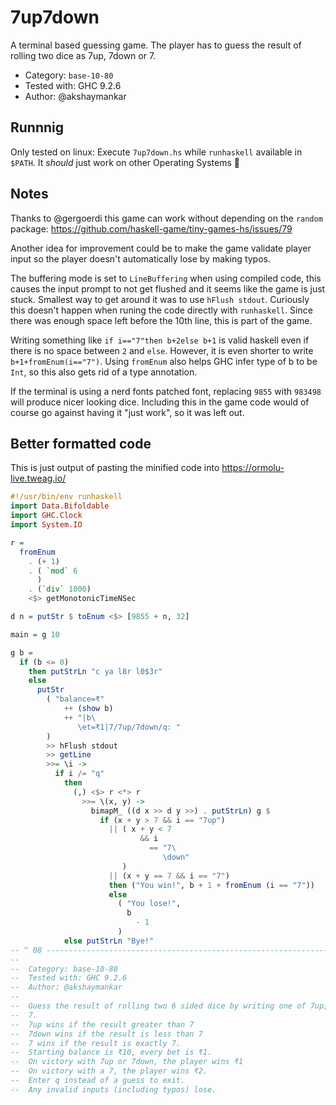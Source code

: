 # 7up7down

A terminal based guessing game. The player has to guess the result of rolling
two dice as 7up, 7down or 7.

* Category: `base-10-80`
* Tested with: GHC 9.2.6
* Author: @akshaymankar

## Runnnig

Only tested on linux: Execute `7up7down.hs` while `runhaskell` available in
`$PATH`. It _should_ just work on other Operating Systems 🤞

## Notes

Thanks to @gergoerdi this game can work without depending on the `random`
package: https://github.com/haskell-game/tiny-games-hs/issues/79

Another idea for improvement could be to make the game validate player input so
the player doesn't automatically lose by making typos.

The buffering mode is set to `LineBuffering` when using compiled code, this
causes the input prompt to not get flushed and it seems like the game is just
stuck. Smallest way to get around it was to use `hFlush stdout`. Curiously this
doesn't happen when runing the code directly with `runhaskell`. Since there was
enough space left before the 10th line, this is part of the game.

Writing something like `if i=="7"then b+2else b+1` is valid haskell even if
there is no space between `2` and `else`. However, it is even shorter to write
`b+1+fromEnum(i=="7")`. Using `fromEnum` also helps GHC infer type of b to be
`Int`, so this also gets rid of a type annotation.

If the terminal is using a nerd fonts patched font, replacing `9855` with
`983498` will produce nicer looking dice. Including this in the game code would
of course go against having it "just work", so it was left out.

## Better formatted code

This is just output of pasting the minified code into https://ormolu-live.tweag.io/

```haskell
#!/usr/bin/env runhaskell
import Data.Bifoldable
import GHC.Clock
import System.IO

r =
  fromEnum
    . (+ 1)
    . ( `mod` 6
      )
    . (`div` 1000)
    <$> getMonotonicTimeNSec

d n = putStr $ toEnum <$> [9855 + n, 32]

main = g 10

g b =
  if (b <= 0)
    then putStrLn "c ya l8r l0$3r"
    else
      putStr
        ( "balance=₹"
            ++ (show b)
            ++ "|b\
               \et=₹1|7/7up/7down/q: "
        )
        >> hFlush stdout
        >> getLine
        >>= \i ->
          if i /= "q"
            then
              (,) <$> r <*> r
                >>= \(x, y) ->
                  bimapM_ ((d x >> d y >>) . putStrLn) g $
                    if (x + y > 7 && i == "7up")
                      || ( x + y < 7
                             && i
                               == "7\
                                  \down"
                         )
                      || (x + y == 7 && i == "7")
                      then ("You win!", b + 1 + fromEnum (i == "7"))
                      else
                        ( "You lose!",
                          b
                            - 1
                        )
            else putStrLn "Bye!"
-- ^ 08 ------------------------------------------------------------------ 80> --
--
--  Category: base-10-80
--  Tested with: GHC 9.2.6
--  Author: @akshaymankar
--
--  Guess the result of rolling two 6 sided dice by writing one of 7up, 7down or
--  7.
--  7up wins if the result greater than 7
--  7down wins if the result is less than 7
--  7 wins if the result is exactly 7.
--  Starting balance is ₹10, every bet is ₹1.
--  On victory with 7up or 7down, the player wins ₹1
--  On victory with a 7, the player wins ₹2.
--  Enter q instead of a guess to exit.
--  Any invalid inputs (including typos) lose.
```
